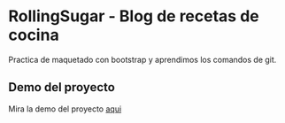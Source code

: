 # RollingSugar - Blog de recetas de cocina

Practica de maquetado con bootstrap y aprendimos los comandos de git.

## Demo del proyecto 

Mira la demo del proyecto [aqui](https://rollingsugar.netlify.app/)